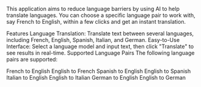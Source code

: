 This application aims to reduce language barriers by using AI to help translate languages. You can choose a specific language pair to work with, say French to English, within a few clicks and get an instant translation.

Features
Language Translation: Translate text between several languages, including French, English, Spanish, Italian, and German.
Easy-to-Use Interface: Select a language model and input text, then click "Translate" to see results in real-time.
Supported Language Pairs
The following language pairs are supported:

French to English
English to French
Spanish to English
English to Spanish
Italian to English
English to Italian
German to English
English to German